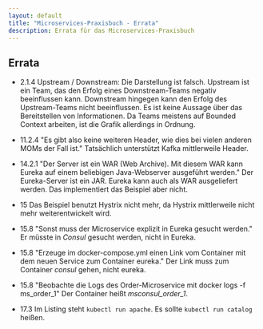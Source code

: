 ```yaml
---
layout: default
title: "Microservices-Praxisbuch - Errata"
description: Errata für das Microservices-Praxisbuch
---
```


Errata
---

* 2.1.4 Upstream / Downstream: Die Darstellung ist falsch. Upstream
  ist ein Team, das den Erfolg eines Downstream-Teams negativ
  beeinflussen kann. Downstream hingegen kann den Erfolg des
  Upstream-Teams nicht beeinflussen. Es ist keine Aussage über das
  Bereitstellen von Informationen. Da Teams meistens auf Bounded
  Context arbeiten, ist die Grafik allerdings in Ordnung.

* 11.2.4 "Es gibt also keine weiteren Header, wie dies bei vielen
  anderen MOMs der Fall ist." Tatsächlich unterstützt Kafka
  mittlerweile Header.

* 14.2.1 "Der Server ist ein WAR (Web Archive). Mit diesem WAR kann
  Eureka auf einem beliebigen Java-Webserver ausgeführt werden." Der
  Eureka-Server ist ein JAR. Eureka kann auch als WAR ausgeliefert
  werden. Das implementiert das Beispiel aber nicht.
  
* 15 Das Beispiel benutzt Hystrix nicht mehr, da Hystrix mittlerweile
  nicht mehr weiterentwickelt wird.

* 15.8 "Sonst muss der Microservice explizit in Eureka gesucht
werden." Er müsste in *Consul* gesucht werden, nicht in Eureka.

* 15.8 "Erzeuge im docker-compose.yml einen Link vom Container mit dem
neuen Service zum Container eureka." Der Link muss zum Container
*consul* gehen, nicht eureka.

* 15.8 "Beobachte die Logs des Order-Microservice mit docker logs -f
ms_order_1" Der Container heißt *msconsul_order_1*.

* 17.3 Im Listing steht `kubectl run apache`. Es sollte `kubectl run
  catalog` heißen.
